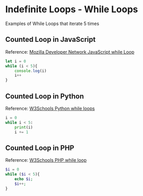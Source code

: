 # Indefinite Loops - While Loops

Examples of While Loops that iterate 5 times

## Counted Loop in JavaScript

Reference: [Mozilla Developer Network JavaScript while Loop](https://developer.mozilla.org/en-US/docs/Web/JavaScript/Reference/Statements/while)


```javascript
let i = 0
while (i < 5){
    console.log(i)
    i++
}
```

## Counted Loop in Python

Reference: [W3Schools Python while loops](https://www.w3schools.com/python/python_while_loops.asp)

```python
i = 0
while i < 5:
    print(i)
    i += 1
```

## Counted Loop in PHP

Reference: [W3Schools PHP while loop](https://www.w3schools.com/php/php_looping_while.asp)

```php
$i = 0
while ($i < 5){
    echo $i;
    $i++;
}
```
